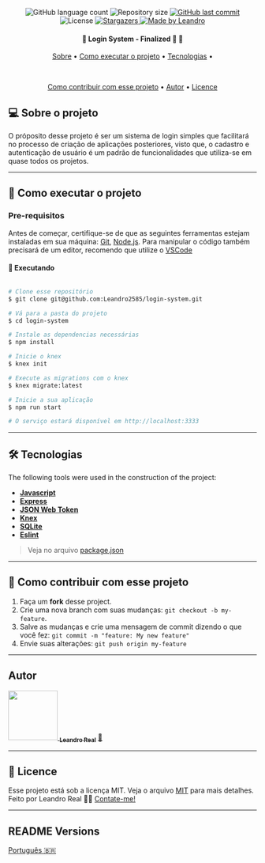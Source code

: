 <p align="center">
  <img alt="GitHub language count" src="https://img.shields.io/github/languages/count/Leandro2585/login-system?color=%2304D361">

  <img alt="Repository size" src="https://img.shields.io/github/repo-size/Leandro2585/login-system">
  
  <a href="https://github.com/Leandro2585/login-system/commits/master">
    <img alt="GitHub last commit" src="https://img.shields.io/github/last-commit/Leandro2585/login-system">
  </a>
    
   <img alt="License" src="https://img.shields.io/badge/license-MIT-brightgreen">
   <a href="https://github.com/Leandro2585/login-system/stargazers">
    <img alt="Stargazers" src="https://img.shields.io/github/stars/Leandro2585/login-system?style=social">
  </a>

  <a href="https://github.com.br/Leandro2585">
    <img alt="Made by Leandro" src="https://img.shields.io/badge/made%20by-Leandro-%237519C1">
  </a>  
 
</p>

<h4 align="center"> 
	🚧  Login System - Finalized 🚀 🚧
</h4>

<p align="center">
 <a href="#-sobre-o-projeto">Sobre</a> •
 <a href="#-como-excutar-o-projeto">Como executar o projeto</a> • 
 <a href="#-tecnologias">Tecnologias</a> • 
</p>
<br/>
<p align="center">
 <a href="#-como-contribuir-com-esse-projeto">Como contribuir com esse projeto</a> • 
 <a href="#-autor">Autor</a> • 
 <a href="#user-content--licence">Licence</a>
</p>

## 💻 Sobre o projeto

O próposito desse projeto é ser um sistema de login simples que facilitará no processo de criação de aplicações posteriores, visto que, o cadastro e autenticação de usuário é um padrão de funcionalidades que utiliza-se em quase todos os projetos.

---

## 🚀 Como executar o projeto

### Pre-requisitos

Antes de começar, certifique-se de que as seguintes ferramentas estejam instaladas em sua máquina:
[Git](https://git-scm.com), [Node.js](https://nodejs.org/en/). 
Para manipular o código também precisará de um editor, recomendo que utilize o [VSCode](https://code.visualstudio.com/)

#### 🎲 Executando

```bash

# Clone esse repositório
$ git clone git@github.com:Leandro2585/login-system.git

# Vá para a pasta do projeto
$ cd login-system

# Instale as dependencias necessárias
$ npm install

# Inicie o knex
$ knex init

# Execute as migrations com o knex
$ knex migrate:latest

# Inicie a sua aplicação
$ npm run start

# O serviço estará disponível em http://localhost:3333 

```

---

## 🛠 Tecnologias

The following tools were used in the construction of the project:

-   **[Javascript](https://javascript.com)**
-   **[Express](https://expressjs.com)**
-   **[JSON Web Token](https://jwt.io)**
-   **[Knex](http://knexjs.org)**
-   **[SQLite](https://www.sqlite.org)**
-   **[Eslint](https://eslint.org)**

> Veja no arquivo  [package.json](https://github.com/Leandro2585/login-system/blob/master/package.json)

---

## 💪 Como contribuir com esse projeto

1. Faça um **fork** desse project.
2. Crie uma nova branch com suas mudanças: `git checkout -b my-feature`.
3. Salve as mudanças e crie uma mensagem de commit dizendo o que você fez: `git commit -m "feature: My new feature"`
4. Envie suas alterações: `git push origin my-feature`

---

##  Autor

<a href="https://github.com/Leandro2585">
 <img src="https://avatars3.githubusercontent.com/u/49343139?s=460&u=56b59618079de8c4b47b717841307605c4eb74f8&v=4" width="100px;" alt=""/>
 <sub><b>Leandro Real</b></sub></a> <a href="https://github.com/Leandro2585" title="Leandro">🚀</a>
 <br />

---

## 📝 Licence

Esse projeto está sob a licença MIT. Veja o arquivo [MIT](./LICENSE) para mais detalhes.
Feito por Leandro Real 👋🏽 [Contate-me!](https://www.linkedin.com/in/leandro-r-434b811a5/)

---

##  README Versions

[Português 🇧🇷](./README.md)
